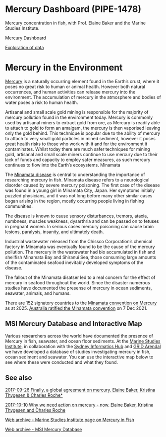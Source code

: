 # Mercury Dashboard (PIPE-1478)
Mercury concentration in fish, with Prof. Elaine Baker and the Marine Studies Institute.

[Mercury Dashboard](https://sydney-informatics-hub.github.io/mercury/)

[Exploration of data](https://sydney-informatics-hub.github.io/mercury/Explore_mercury_data.html)

# Mercury in the Environment

[Mercury](https://en.wikipedia.org/wiki/Mercury_(element)) is a naturally occurring element found in the Earth’s crust, where it poses no great risk to human or animal health. However both natural occurrences, and human activities can release mercury into the environment. The accumulation of mercury in the atmosphere and bodies of water poses a risk to human health.

Artisanal and small scale gold mining is responsible for the majority of mercury pollution found in the environment today. Mercury is commonly used by artisanal miners to extract gold from ore, as Mercury is readily able to attach to gold to form an amalgam, the mercury is then vaporised leaving only the gold behind. This technique is popular due to the ability of mercury to attach to very small gold particles in mined sediment, however it poses great health risks to those who work with it and for the environment it contaminates. Whilst today there are much safer techniques for mining gold, artisanal and small scale miners continue to use mercury due to their lack of funds and capacity to employ safer measures, as such mercury continues to flow into the Earth’s ecosystems.
Minamata

The [Minamata disease](https://en.wikipedia.org/wiki/Minamata_disease) is central to understanding the importance of researching mercury in fish. Minamata disease refers to a neurological disorder caused by severe mercury poisoning. The first case of the disease was found in a young girl in Minamata City, Japan. Her symptoms initially puzzled physicians, and it was not long before many other similar cases began arising in the region, mostly occurring people living in fishing communities.

The disease is known to cause sensory disturbances, tremors, ataxia, numbness, muscles weakness, dysarthria and can be passed on to fetuses in pregnant women. In serious cases mercury poisoning can cause brain lesions, paralysis, insanity, and ultimately death.

Industrial wastewater released from the Chissco Corporation’s chemical factory in Minamata was eventually found to be the cause of the mercury pollution. The mercury in the wastewater had bio accumulated in fish and shellfish Minamata Bay and Shiranui Sea, those consuming large amounts of the contaminated seafood inevitably developed symptoms of the disease.

The fallout of the Minamata disatser led to a real concern for the effect of mercury in seafood throughout the world. Since the disaster numerous studies have documented the presense of mercury in ocean sediments, seawater, animals, and humans.

There are 152 signatory countries to the [Minamata convention on Mercury](https://minamataconvention.org/en) as at 2025. [Australia ratified the Minamata convention](https://www.dcceew.gov.au/environment/protection/chemicals-management/mercury) on 7 Dec 2021.

## MSI Mercury Database and Interactive Map

Various researchers across the world have documented the presence of Mercury in fish, seawater, and ocean floor sediments. At the [Marine Studies Institute](https://marine-science.sydney.edu.au), in collaboration with the [Sydney Informatics Hub](http://informatics.sydney.edu.au) and [GRID Arendal](https://www.grida.no) we have developed a database of studies investigating mercury in fish, ocean sediment and seawater.  You can use the interactive map below to see where these were conducted and what they found.

## See also

[2017-09-26 Finally, a global agreement on mercury. Elaine Baker, Kristina Thygesen & Charles Roche*](https://news.grida.no/finally-a-global-agreement-on-mercury)

[2017-10-10 Why we need action on mercury - now. Elaine Baker, Kristina Thygesen and Charles Roche ](https://news.grida.no/why-we-need-action-on-mercury-now)

[Web archive - Marine Studies Institute page on Mercury in Fish](https://web.archive.org/web/20221208000730/https://marine-studies-institute.sydney.edu.au/mercury-in-fish/)

[Web archive - MSI Mercury Database](https://web.archive.org/web/20230128154445/https://marine-studies-institute.sydney.edu.au/mercury-database/)

